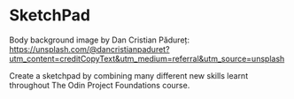 # SketchPad

Body background image by Dan Cristian Pădureț: https://unsplash.com/@dancristianpaduret?utm_content=creditCopyText&utm_medium=referral&utm_source=unsplash 
  

Create a sketchpad by combining many different new skills learnt throughout The Odin Project Foundations course.